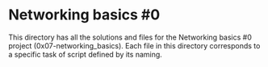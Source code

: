 # Networking basics #0

This directory has all the solutions and files for the Networking basics #0 project (0x07-networking_basics). Each file in this directory corresponds to a specific task of script defined by its naming.